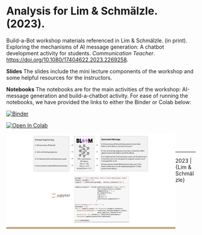 Analysis for Lim & Schmälzle. (2023).
=============================================
Build-a-Bot workshop materials referenced in Lim & Schmälzle. (in print). Exploring the mechanisms of AI message generation: A chatbot development activity for students. _Communication Teacher_. https://doi.org/10.1080/17404622.2023.2269258.

**Slides**
The slides include the mini lecture components of the workshop and some helpful resources for the instructors.

**Notebooks**
The notebooks are for the main activities of the workshop: AI-message generation and build-a-chatbot activity. For ease of running the notebooks, we have provided the links to either the Binder or Colab below:

[![Binder](https://mybinder.org/badge_logo.svg)](https://mybinder.org/v2/gh/nomcomm/communication_teacher_nlg/HEAD)

[![Open In Colab](https://colab.research.google.com/assets/colab-badge.svg)](https://colab.research.google.com/github/nomcomm/communication_teacher_nlg/)


<img align="left" width=450px src=ConceptualFigure.jpg> 


&nbsp;&nbsp;
&nbsp;&nbsp;
&nbsp;&nbsp;
&nbsp;&nbsp;
&nbsp;&nbsp;
&nbsp;&nbsp;

***

2023 | {Lim & Schmälzle}

